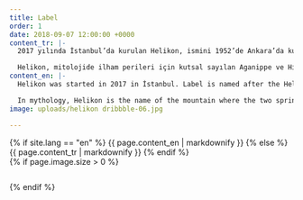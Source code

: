 ```yaml
---
title: Label
order: 1
date: 2018-09-07 12:00:00 +0000
content_tr: |-
  2017 yılında İstanbul’da kurulan Helikon, ismini 1952’de Ankara’da kurulan, kurucuları arasında besteciler Bülent Arel ve İlhan Usmanbaş’ın bulunduğu Helikon Derneği’nden alır. Dernek, 1955 yılında yaşanan 6-7 Eylül Olayları sonrasında sıkı yönetim tarafından kapatılmıştır.

  Helikon, mitolojide ilham perileri için kutsal sayılan Aganippe ve Hippocrene kaynaklarının bulunduğu dağın adıdır. Şiirsel ilhamla ilişkilendirilir.
content_en: |-
  Helikon was started in 2017 in İstanbul. Label is named after the Helikon Association, which was an arts association founded in Ankara in 1955 by a group of intellectuals including composers Bülent Arel and İlhan Usmanbaş. Helikon Association was closed down by the state after the Istanbul Pogrom of 6-7 September 1955.

  In mythology, Helikon is the name of the mountain where the two springs sacred to the muses, Aganippe and Hippocrene, were located. Helikon is considered a source of poetic inspiration.
image: uploads/helikon dribbble-06.jpg

---
```

<div class="row" style="flex: 1;">

<div class="col-xs-12 col-sm-8">
  <div class="section__block">
  {% if site.lang == "en" %}
    {{ page.content_en | markdownify }}
  {% else %}
    {{ page.content_tr | markdownify }}
  {% endif %}
	</div>
</div>

<div class="col-xs-12 col-sm-4">
  {% if page.image.size > 0 %}
    <figure><img src="{{ site.url }}/{{ page.image }}" alt="" /></figure>
  {% endif %}
</div>

</div>